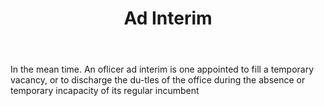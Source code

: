---
title: Ad Interim
letter: A
permalink: "/definitions/bld-ad-interim.html"
body: In the mean time. An oflicer ad interim is one appointed to fill a temporary
  vacancy, or to discharge the du-tles of the office during the absence or temporary
  incapacity of its regular incumbent
published_at: '2018-07-07'
source: Black's Law Dictionary 2nd Ed (1910)
layout: post
---
